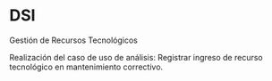 # DSI
Gestión de Recursos Tecnológicos

Realización del caso de uso de análisis: Registrar ingreso de recurso tecnológico en 
mantenimiento correctivo.
